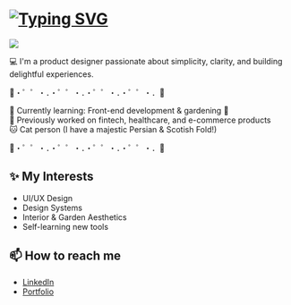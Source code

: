 # <a href="https://git.io/typing-svg"><img src="https://readme-typing-svg.herokuapp.com?font=Montserrat&weight=600&size=24&duration=5002&pause=1000&color=E0F3FF&width=435&lines=Hi+there+%F0%9F%91%8B+I'm+Ice!" alt="Typing SVG" /></a>

<img src="https://tenor.com/en-GB/view/cat-typing-on-keyboard---i'm-cooking-gif-17132887018908126710" width="full" />

💻 I'm a product designer passionate about simplicity, clarity, and building delightful experiences.

🌷・゜゜・．・゜゜・．・゜゜・．・゜゜・．🌷  

🌱 Currently learning: Front-end development & gardening 🌿  
💼 Previously worked on fintech, healthcare, and e-commerce products  
🐱 Cat person (I have a majestic Persian & Scotish Fold!)  

🌷・゜゜・．・゜゜・．・゜゜・．・゜゜・．🌷  

## ✨ My Interests
- UI/UX Design
- Design Systems
- Interior & Garden Aesthetics
- Self-learning new tools

## 📫 How to reach me
- [LinkedIn](https://www.linkedin.com/in/izesudarat/)
- [Portfolio](https://izesudarat.myportfolio.com)


